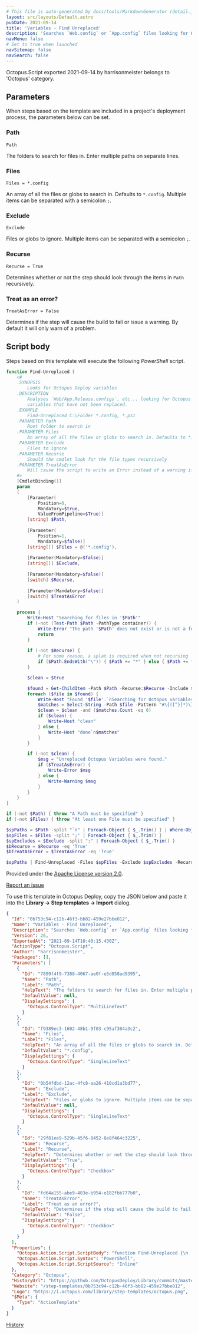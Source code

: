 ```yaml
---
# This file is auto-generated by docs/tools/MarkdownGenerator (detail.js)
layout: src/layouts/Default.astro
pubDate: 2021-09-14
title: 'Variables - Find Unreplaced'
description: 'Searches `Web.config` or `App.config` files looking for Octopus Deploy variables that have not been replaced. Alternatively, any arbitrary file can be checked.'
navMenu: false
# Set to true when launched
navSitemap: false
navSearch: false
---
```


Octopus.Script exported 2021-09-14 by harrisonmeister belongs to 'Octopus' category.

## Parameters

When steps based on the template are included in a project's deployment process, the parameters below can be set.


<div class="param">

### Path

`Path`

The folders to search for files in. Enter multiple paths on separate lines.

</div>
        
<div class="param">

### Files

`Files = *.config`

An array of all the files or globs to search in. Defaults to `*.config`. Multiple items can be separated with a semicolon `;`.

</div>
        
<div class="param">

### Exclude

`Exclude`

Files or globs to ignore. Multiple items can be separated with a semicolon `;`.

</div>
        
<div class="param">

### Recurse

`Recurse = True`

Determines whether or not the step should look through the items in `Path` recursively.

</div>
        
<div class="param">

### Treat as an error?

`TreatAsError = False`

Determines if the step will cause the build to fail or issue a warning. By default it will only warn of a problem.

</div>
        

## Script body

Steps based on this template will execute the following *PowerShell* script.

```powershell
function Find-Unreplaced {
    <#
    .SYNOPSIS
        Looks for Octopus Deploy variables
    .DESCRIPTION
        Analyses `Web/App.Release.configs`, etc... looking for Octopus Deploy 
        variables that have not been replaced.
    .EXAMPLE
        Find-Unreplaced C:\Folder *.config, *.ps1 
    .PARAMETER Path
        Root folder to search in
    .PARAMETER Files
        An array of all the files or globs to search in. Defaults to *.config
    .PARAMETER Exclude
        Files to ignore
    .PARAMETER Recurse
        Should the cmdlet look for the file types recursively
    .PARAMETER TreatAsError
        Will cause the script to write an Error instead of a warning if variables are found
    #>
    [CmdletBinding()]
    param 
    (
        [Parameter(
            Position=0,
            Mandatory=$true,
            ValueFromPipeline=$True)]
        [string] $Path,
        
        [Parameter(
            Position=1,
            Mandatory=$false)]
        [string[]] $Files = @('*.config'),
        
        [Parameter(Mandatory=$false)]
        [string[]] $Exclude,
        
        [Parameter(Mandatory=$false)]
        [switch] $Recurse,
        
        [Parameter(Mandatory=$false)]
        [switch] $TreatAsError
    )

    process {
        Write-Host "Searching for files in '$Path'"
        if (-not (Test-Path $Path -PathType container)) {
            Write-Error "The path '$Path' does not exist or is not a folder."
            return
        }
        
        if (-not $Recurse) {
            # For some reason, a splat is required when not recursing
            if ($Path.EndsWith("\")) { $Path += "*" } else { $Path += "\*" }
        }

        $clean = $true

        $found = Get-ChildItem -Path $Path -Recurse:$Recurse -Include $Files -Exclude $Exclude -File
        foreach ($file in $found) {
            Write-Host "Found '$file'.`nSearching for Octopus variables..." -NoNewline
            $matches = Select-String -Path $file -Pattern "#\{([^}]*)\}" -AllMatches
            $clean = $clean -and ($matches.Count -eq 0)
            if ($clean) {
                Write-Host "clean"
            } else {
                Write-Host "done`n$matches"
            }
        }

        if (-not $clean) {
            $msg = "Unreplaced Octopus Variables were found."
            if ($TreatAsError) {
                Write-Error $msg
            } else {
                Write-Warning $msg
            }
        }
    }
}

if (-not $Path) { throw "A Path must be specified" }
if (-not $Files) { throw "At least one File must be specified" }

$spPaths = $Path -split "`n" | Foreach-Object { $_.Trim() } | Where-Object { -not [string]::IsNullOrEmpty($_) }
$spFiles = $Files -split ";" | Foreach-Object { $_.Trim() } 
$spExcludes = $Exclude -split ";" | Foreach-Object { $_.Trim() } 
$bRecurse = $Recurse -eq 'True'
$bTreatAsError = $TreatAsError -eq 'True'

$spPaths | Find-Unreplaced -Files $spFiles -Exclude $spExcludes -Recurse:$bRecurse -TreatAsError:$bTreatAsError


```

Provided under the [Apache License version 2.0](https://github.com/OctopusDeploy/Library/blob/master/LICENSE.txt).

[Report an issue](https://github.com/OctopusDeploy/Library/issues/new?assignees=&labels=&projects=&template=bug-report.yml&title=Issue%20with%20Variables%20-%20Find%20Unreplaced&step-template=Variables%20-%20Find%20Unreplaced)

<div class="get-json">

To use this template in Octopus Deploy, copy the JSON below and paste it into the **Library → Step templates → Import** dialog.

```json
{
  "Id": "0b753c94-c12b-46f3-bb82-459e27bbe812",
  "Name": "Variables - Find Unreplaced",
  "Description": "Searches `Web.config` or `App.config` files looking for Octopus Deploy variables that have not been replaced. Alternatively, any arbitrary file can be checked.",
  "Version": 26,
  "ExportedAt": "2021-09-14T10:40:15.430Z",
  "ActionType": "Octopus.Script",
  "Author": "harrisonmeister",
  "Packages": [],
  "Parameters": [
    {
      "Id": "7809f4f9-7388-4067-ae0f-e5d858ad9395",
      "Name": "Path",
      "Label": "Path",
      "HelpText": "The folders to search for files in. Enter multiple paths on separate lines.",
      "DefaultValue": null,
      "DisplaySettings": {
        "Octopus.ControlType": "MultiLineText"
      }
    },
    {
      "Id": "f9389ec3-1602-48b1-9f03-c95af304a3c2",
      "Name": "Files",
      "Label": "Files",
      "HelpText": "An array of all the files or globs to search in. Defaults to `*.config`. Multiple items can be separated with a semicolon `;`.",
      "DefaultValue": "*.config",
      "DisplaySettings": {
        "Octopus.ControlType": "SingleLineText"
      }
    },
    {
      "Id": "0b54fdbd-12ac-4fc8-aa26-410cd1a3bd77",
      "Name": "Exclude",
      "Label": "Exclude",
      "HelpText": "Files or globs to ignore. Multiple items can be separated with a semicolon `;`.",
      "DefaultValue": null,
      "DisplaySettings": {
        "Octopus.ControlType": "SingleLineText"
      }
    },
    {
      "Id": "29f81ee9-529b-45f6-8452-8e8f464c3225",
      "Name": "Recurse",
      "Label": "Recurse",
      "HelpText": "Determines whether or not the step should look through the items in `Path` recursively.",
      "DefaultValue": "True",
      "DisplaySettings": {
        "Octopus.ControlType": "Checkbox"
      }
    },
    {
      "Id": "fd64a155-abe9-483e-b954-e182fbb777b0",
      "Name": "TreatAsError",
      "Label": "Treat as an error?",
      "HelpText": "Determines if the step will cause the build to fail or issue a warning. By default it will only warn of a problem.",
      "DefaultValue": "False",
      "DisplaySettings": {
        "Octopus.ControlType": "Checkbox"
      }
    }
  ],
  "Properties": {
    "Octopus.Action.Script.ScriptBody": "function Find-Unreplaced {\n    <#\n    .SYNOPSIS\n        Looks for Octopus Deploy variables\n    .DESCRIPTION\n        Analyses `Web/App.Release.configs`, etc... looking for Octopus Deploy \n        variables that have not been replaced.\n    .EXAMPLE\n        Find-Unreplaced C:\\Folder *.config, *.ps1 \n    .PARAMETER Path\n        Root folder to search in\n    .PARAMETER Files\n        An array of all the files or globs to search in. Defaults to *.config\n    .PARAMETER Exclude\n        Files to ignore\n    .PARAMETER Recurse\n        Should the cmdlet look for the file types recursively\n    .PARAMETER TreatAsError\n        Will cause the script to write an Error instead of a warning if variables are found\n    #>\n    [CmdletBinding()]\n    param \n    (\n        [Parameter(\n            Position=0,\n            Mandatory=$true,\n            ValueFromPipeline=$True)]\n        [string] $Path,\n        \n        [Parameter(\n            Position=1,\n            Mandatory=$false)]\n        [string[]] $Files = @('*.config'),\n        \n        [Parameter(Mandatory=$false)]\n        [string[]] $Exclude,\n        \n        [Parameter(Mandatory=$false)]\n        [switch] $Recurse,\n        \n        [Parameter(Mandatory=$false)]\n        [switch] $TreatAsError\n    )\n\n    process {\n        Write-Host \"Searching for files in '$Path'\"\n        if (-not (Test-Path $Path -PathType container)) {\n            Write-Error \"The path '$Path' does not exist or is not a folder.\"\n            return\n        }\n        \n        if (-not $Recurse) {\n            # For some reason, a splat is required when not recursing\n            if ($Path.EndsWith(\"\\\")) { $Path += \"*\" } else { $Path += \"\\*\" }\n        }\n\n        $clean = $true\n\n        $found = Get-ChildItem -Path $Path -Recurse:$Recurse -Include $Files -Exclude $Exclude -File\n        foreach ($file in $found) {\n            Write-Host \"Found '$file'.`nSearching for Octopus variables...\" -NoNewline\n            $matches = Select-String -Path $file -Pattern \"#\\{([^}]*)\\}\" -AllMatches\n            $clean = $clean -and ($matches.Count -eq 0)\n            if ($clean) {\n                Write-Host \"clean\"\n            } else {\n                Write-Host \"done`n$matches\"\n            }\n        }\n\n        if (-not $clean) {\n            $msg = \"Unreplaced Octopus Variables were found.\"\n            if ($TreatAsError) {\n                Write-Error $msg\n            } else {\n                Write-Warning $msg\n            }\n        }\n    }\n}\n\nif (-not $Path) { throw \"A Path must be specified\" }\nif (-not $Files) { throw \"At least one File must be specified\" }\n\n$spPaths = $Path -split \"`n\" | Foreach-Object { $_.Trim() } | Where-Object { -not [string]::IsNullOrEmpty($_) }\n$spFiles = $Files -split \";\" | Foreach-Object { $_.Trim() } \n$spExcludes = $Exclude -split \";\" | Foreach-Object { $_.Trim() } \n$bRecurse = $Recurse -eq 'True'\n$bTreatAsError = $TreatAsError -eq 'True'\n\n$spPaths | Find-Unreplaced -Files $spFiles -Exclude $spExcludes -Recurse:$bRecurse -TreatAsError:$bTreatAsError\n\n",
    "Octopus.Action.Script.Syntax": "PowerShell",
    "Octopus.Action.Script.ScriptSource": "Inline"
  },
  "Category": "Octopus",
  "HistoryUrl": "https://github.com/OctopusDeploy/Library/commits/master/step-templates//opt/buildagent/work/75443764cd38076d/step-templates/variables-find-unreplaced.json",
  "Website": "/step-templates/0b753c94-c12b-46f3-bb82-459e27bbe812",
  "Logo": "https://i.octopus.com/library/step-templates/octopus.png",
  "$Meta": {
    "Type": "ActionTemplate"
  }
}
```

[History](https://github.com/OctopusDeploy/Library/commits/master/step-templates/https://github.com/OctopusDeploy/Library/commits/master/step-templates//opt/buildagent/work/75443764cd38076d/step-templates/variables-find-unreplaced.json)

</div>
